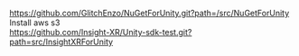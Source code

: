 https://github.com/GlitchEnzo/NuGetForUnity.git?path=/src/NuGetForUnity  
Install aws s3  
https://github.com/Insight-XR/Unity-sdk-test.git?path=src/InsightXRForUnity  
